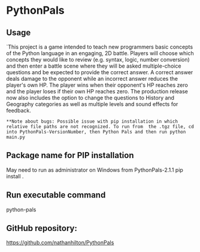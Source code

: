 # PythonPals

## Usage
`This project is a game intended to teach new programmers basic concepts of the Python language in an
engaging, 2D battle. Players will choose which concepts they would like to review (e.g. syntax, logic,
number conversion) and then enter a battle scene where they will be asked multiple-choice questions and
be expected to provide the correct answer. A correct answer deals damage to the opponent while an
incorrect answer reduces the player's own HP. The player wins when their opponent's HP reaches zero and
the player loses if their own HP reaches zero. The production release now also includes the option to change the 
questions to History and Geography categories as well as multiple levels and sound effects for feedback.

`**Note about bugs: Possible issue with pip installation in which relative file paths are not recognized. To run from 
the .tgz file, cd into PythonPals-VersionNumber, then Python Pals and then run python main.py`

## Package name for PIP installation
May need to run as administrator on Windows from PythonPals-2.1.1
pip install . 


## Run executable command 
python-pals

## GitHub repository:
https://github.com/nathanhilton/PythonPals
